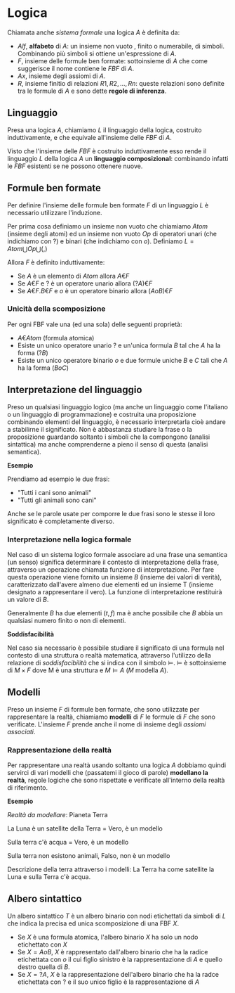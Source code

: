 # Logica

Chiamata anche *sistema formale* una logica $A$ è definita da:

* $Alf$, **alfabeto** di $A$: un insieme non vuoto , finito o numerabile, di simboli. Combinando più simboli si ottiene un'espressione di $A$.
* $F$, insieme delle formule ben formate: sottoinsieme di $A$ che come suggerisce il nome contiene le $FBF$ di $A$.
* $Ax$, insieme degli assiomi di $A$.
* $R$, insieme finitio di relazioni ${R1,R2,...,Rn}$: queste relazioni sono definite tra le formule di $A$ e sono dette **regole di inferenza**.

## Linguaggio

Presa una logica $A$, chiamiamo $L$ il linguaggio della logica, costruito induttivamente, e che equivale all'insieme delle $FBF$ di $A$.

Visto che l'insieme delle $FBF$ è costruito induttivamente esso rende il linguaggio $L$ della logica $A$ un **linguaggio composizional**: combinando infatti le $FBF$ esistenti se ne possono ottenere nuove.


## Formule ben formate

Per definire l'insieme delle formule ben formate $F$ di un linguaggio $L$ è necessario utilizzare l'induzione.

Per prima cosa definiamo un insieme non vuoto che chiamiamo $Atom$ (insieme degli atomi) ed un insieme non vuoto $Op$ di operatori unari (che indichiamo con $?$) e binari (che indichiamo con $o$). Definiamo $L = Atom \bigcup Op \bigcup {(,)}$

Allora $F$ è definito induttivamente:

* Se $A$ è un elemento di $Atom$ allora $A€F$
* Se $A€F$ e $?$ è un operatore unario allora $(?A)€F$
* Se $A€F.B€F$ e $o$ è un operatore binario allora $(AoB)€F$

### Unicità della scomposizione

Per ogni FBF vale una (ed una sola) delle seguenti proprietà:

* $A€Atom$ (formula atomica)
* Esiste un unico operatore unario $?$ e un'unica formula $B$ tal che $A$ ha la forma $(?B)$
* Esiste un unico operatore binario $o$ e due formule uniche $B$ e $C$ tali che $A$ ha la forma $(B o C)$ 

## Interpretazione del linguaggio

Preso un qualsiasi linguaggio logico (ma anche un linguaggio come l'italiano o un linguaggio di programmazione) e costruita una proposizione combinando elementi del linguaggio, è necessario interpretarla cioè andare a stabilirne il significato. Non è abbastanza studiare la frase o la proposizione guardando soltanto i simboli che la compongono (analisi sintattica) ma anche comprenderne a pieno il senso di questa (analisi semantica). 

**Esempio**

Prendiamo ad esempio le due frasi:

* "Tutti i cani sono animali"
* "Tutti gli animali sono cani"

Anche se le parole usate per comporre le due frasi sono le stesse il loro significato è completamente diverso. 

### Interpretazione nella logica formale

Nel caso di un sistema logico formale associare ad una frase una semantica (un senso) significa determinare il contesto di interpretazione della frase, attraverso un operazione chiamata funzione di interpretazione. Per fare questa operazione viene fornito un insieme $B$ (insieme dei valori di verità), caratterizzato dall'avere almeno due elementi ed un insieme T (insieme designato a rappresentare il vero). La funzione di interpretazione restituirà un valore di $B$.

Generalmente $B$ ha due elementi (${t,f}$) ma è anche possibile che $B$ abbia un qualsiasi numero finito o non di elementi.

**Soddisfacibilità**

Nel caso sia necessario è possibile studiare il significato di una formula nel contesto di una struttura o realtà matematica, attraverso l'utilizzo della relazione di *soddisfacibilità* che si indica con il simbolo $\models$. $\models$ è sottoinsieme di $M \times F$ dove M è una struttura e $M \models A$ ($M$ modella $A$).

## Modelli

Preso un insieme $F$ di formule ben formate, che sono utilizzate per rappresentare la realtà, chiamiamo **modelli** di $F$ le formule di $F$ che sono verificate. L'insieme $F$ prende anche il nome di insieme degli *assiomi associati*.


### Rappresentazione della realtà

Per rappresentare una realtà usando soltanto una logica $A$ dobbiamo quindi servirci di vari modelli che (passatemi il gioco di parole) **modellano la realtà**, regole logiche che sono rispettate e verificate all'interno della realtà di riferimento. 

**Esempio**

*Realtà da modellare*: Pianeta Terra

La Luna è un satellite della Terra = Vero, è un modello

Sulla terra c'è acqua = Vero, è un modello

Sulla terra non esistono animali, Falso, non è un modello

Descrizione della terra attraverso i modelli: La Terra ha come satellite la Luna e sulla Terra c'è acqua. 

## Albero sintattico

Un albero sintattico $T$ è un albero binario con nodi etichettati da simboli di $L$ che indica la precisa ed unica scomposizione di una FBF $X$.

* Se $X$ è una formula atomica, l'albero binario $X$ ha solo un nodo etichettato con $X$
* Se $X = AoB$, $X$ è rappresentato dall'albero binario che ha la radice etichettata con $o$ il cui figlio sinistro è la rappresentazione di $A$ e quello destro quella di $B$.
* Se $X=?A$, $X$ è la rappresentazione dell'albero binario che ha la radce etichettata con $?$ e il suo unico figlio è la rappresentazione di $A$

